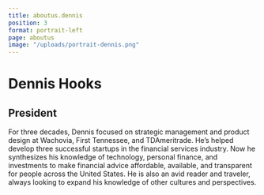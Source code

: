 ```yaml
---
title: aboutus.dennis
position: 3
format: portrait-left
page: aboutus
image: "/uploads/portrait-dennis.png"
---
```


# Dennis Hooks

## President

For three decades, Dennis focused on strategic management and product design at Wachovia, First Tennessee, and TDAmeritrade. He’s helped develop three successful startups in the financial services industry. Now he synthesizes his knowledge of technology, personal finance, and investments to make financial advice affordable, available, and transparent for people across the United States. He is also an avid reader and traveler, always looking to expand his knowledge of other cultures and perspectives.

  